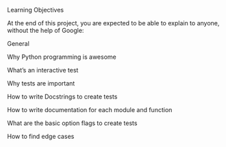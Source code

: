 Learning Objectives


At the end of this project, you are expected to be able to explain to anyone, without the help of Google:

General

Why Python programming is awesome

What’s an interactive test

Why tests are important

How to write Docstrings to create tests

How to write documentation for each module and function

What are the basic option flags to create tests

How to find edge cases
